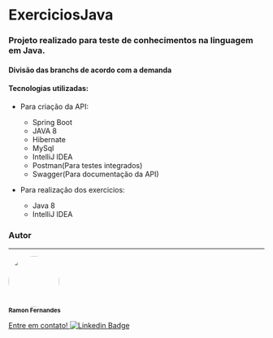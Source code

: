 # ExerciciosJava

### Projeto realizado para teste de conhecimentos na linguagem em Java.
#### Divisão das branchs de acordo com a demanda
#### Tecnologias utilizadas:
* Para criação da API:
  *  Spring Boot
  * JAVA 8
  * Hibernate
  * MySql
  * IntelliJ IDEA
  * Postman(Para testes integrados)
  * Swagger(Para documentação da API)

* Para realização dos exercicios:
  * Java 8
  * IntelliJ IDEA

### Autor
---
 <img style="border-radius: 50%;" src="https://media-exp1.licdn.com/dms/image/C5603AQH3yT2WyYhfTw/profile-displayphoto-shrink_200_200/0/1621870382930?e=1628726400&v=beta&t=2uG3fVPv5ZsZIRL3o6z0o1QoQq9BayN5EK_EtrGRgfk" width="100px;" alt=""/>
 <br />
 <sub><b>Ramon Fernandes</b></sub></a> <a href="https://www.linkedin.com/in/ramon-fernandes-19244a1ab/"</a>

 Entre em contato!
 ![Linkedin Badge](https://img.shields.io/badge/-Ramon-blue?style=flat-square&logo=Linkedin&logoColor=white&link=https://www.linkedin.com/in/ramon-fernandes-19244a1ab/) 
